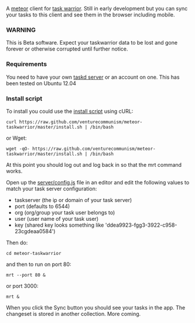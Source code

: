 A [meteor](http://meteor.com) client for [task warrior](http://taskwarrior.com). Still in early development but you can sync your tasks to this client and see them in the browser including mobile.

### WARNING

This is Beta software. Expect your taskwarrior data to be lost and gone forever or otherwise corrupted until further notice.

### Requirements

You need to have your own [taskd server](http://taskwarrior.org/projects/taskwarrior/wiki/Server_setup) or an account on one. This has been tested on Ubuntu 12.04

### Install script

To install you could use the [install script](https://raw.github.com/venturecommunism/meteor-taskwarrior/master/install.sh) using cURL:

    curl https://raw.github.com/venturecommunism/meteor-taskwarrior/master/install.sh | /bin/bash

or Wget:

    wget -qO- https://raw.github.com/venturecommunism/meteor-taskwarrior/master/install.sh | /bin/bash

At this point you should log out and log back in so that the mrt command works.

Open up the [server/config.js](https://github.com/venturecommunism/meteor-taskwarrior/blob/master/server/config.js) file in an editor and edit the following values to match your task server configuration:

- taskserver (the ip or domain of your task server)
- port (defaults to 6544)
- org (org/group your task user belongs to)
- user (user name of your task user)
- key (shared key looks something like 'ddea9923-fgg3-3922-c958-23cgdeaa0584')

Then do:

    cd meteor-taskwarrior

and then to run on port 80:

    mrt --port 80 &

or port 3000:

    mrt &

When you click the Sync button you should see your tasks in the app. The changeset is stored in another collection. More coming.
